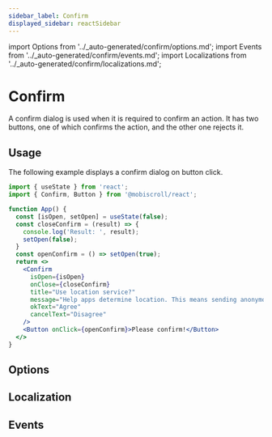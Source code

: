 ```yaml
---
sidebar_label: Confirm
displayed_sidebar: reactSidebar
---
```


import Options from '../\_auto-generated/confirm/options.md';
import Events from '../\_auto-generated/confirm/events.md';
import Localizations from '../\_auto-generated/confirm/localizations.md';

# Confirm

A confirm dialog is used when it is required to confirm an action.
It has two buttons, one of which confirms the action, and the other one rejects it.

## Usage

The following example displays a confirm dialog on button click.

```jsx
import { useState } from 'react';
import { Confirm, Button } from '@mobiscroll/react';

function App() {
  const [isOpen, setOpen] = useState(false);
  const closeConfirm = (result) => {
    console.log('Result: ', result);
    setOpen(false);
  }
  const openConfirm = () => setOpen(true);
  return <>
    <Confirm
      isOpen={isOpen}
      onClose={closeConfirm}
      title="Use location service?"
      message="Help apps determine location. This means sending anonymous location data, even when no apps are running."
      okText="Agree"
      cancelText="Disagree"
    />
    <Button onClick={openConfirm}>Please confirm!</Button>
  </>
}
```

<div className="option-list">

## Options

<Options />

## Localization

<Localizations />

## Events

<Events />

</div>
